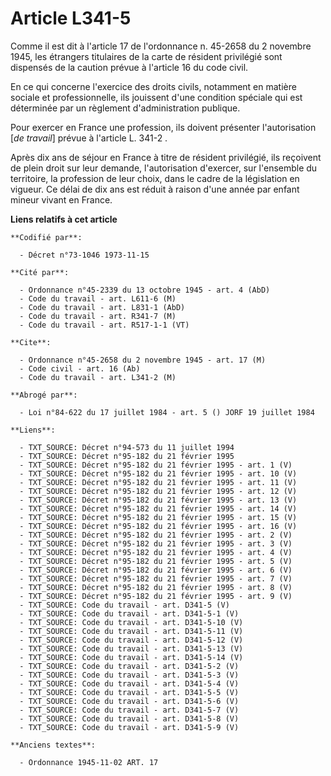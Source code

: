 # Article L341-5

Comme il est dit à l'article 17 de l'ordonnance n. 45-2658 du 2 novembre 1945, les étrangers titulaires de la carte de
résident privilégié sont dispensés de la caution prévue à l'article 16 du code civil.

En ce qui concerne l'exercice des droits civils, notamment en matière sociale et professionnelle, ils jouissent d'une
condition spéciale qui est déterminée par un règlement d'administration publique.

Pour exercer en France une profession, ils doivent présenter l'autorisation [*de travail*] prévue à l'article L. 341-2 .

Après dix ans de séjour en France à titre de résident privilégié, ils reçoivent de plein droit sur leur demande,
l'autorisation d'exercer, sur l'ensemble du territoire, la profession de leur choix, dans le cadre de la législation en
vigueur. Ce délai de dix ans est réduit à raison d'une année par enfant mineur vivant en France.

**Liens relatifs à cet article**

	**Codifié par**:

	  - Décret n°73-1046 1973-11-15

	**Cité par**:

	  - Ordonnance n°45-2339 du 13 octobre 1945 - art. 4 (AbD)
	  - Code du travail - art. L611-6 (M)
	  - Code du travail - art. L831-1 (AbD)
	  - Code du travail - art. R341-7 (M)
	  - Code du travail - art. R517-1-1 (VT)

	**Cite**:

	  - Ordonnance n°45-2658 du 2 novembre 1945 - art. 17 (M)
	  - Code civil - art. 16 (Ab)
	  - Code du travail - art. L341-2 (M)

	**Abrogé par**:

	  - Loi n°84-622 du 17 juillet 1984 - art. 5 () JORF 19 juillet 1984

	**Liens**:

	  - TXT_SOURCE: Décret n°94-573 du 11 juillet 1994
	  - TXT_SOURCE: Décret n°95-182 du 21 février 1995
	  - TXT_SOURCE: Décret n°95-182 du 21 février 1995 - art. 1 (V)
	  - TXT_SOURCE: Décret n°95-182 du 21 février 1995 - art. 10 (V)
	  - TXT_SOURCE: Décret n°95-182 du 21 février 1995 - art. 11 (V)
	  - TXT_SOURCE: Décret n°95-182 du 21 février 1995 - art. 12 (V)
	  - TXT_SOURCE: Décret n°95-182 du 21 février 1995 - art. 13 (V)
	  - TXT_SOURCE: Décret n°95-182 du 21 février 1995 - art. 14 (V)
	  - TXT_SOURCE: Décret n°95-182 du 21 février 1995 - art. 15 (V)
	  - TXT_SOURCE: Décret n°95-182 du 21 février 1995 - art. 16 (V)
	  - TXT_SOURCE: Décret n°95-182 du 21 février 1995 - art. 2 (V)
	  - TXT_SOURCE: Décret n°95-182 du 21 février 1995 - art. 3 (V)
	  - TXT_SOURCE: Décret n°95-182 du 21 février 1995 - art. 4 (V)
	  - TXT_SOURCE: Décret n°95-182 du 21 février 1995 - art. 5 (V)
	  - TXT_SOURCE: Décret n°95-182 du 21 février 1995 - art. 6 (V)
	  - TXT_SOURCE: Décret n°95-182 du 21 février 1995 - art. 7 (V)
	  - TXT_SOURCE: Décret n°95-182 du 21 février 1995 - art. 8 (V)
	  - TXT_SOURCE: Décret n°95-182 du 21 février 1995 - art. 9 (V)
	  - TXT_SOURCE: Code du travail - art. D341-5 (V)
	  - TXT_SOURCE: Code du travail - art. D341-5-1 (V)
	  - TXT_SOURCE: Code du travail - art. D341-5-10 (V)
	  - TXT_SOURCE: Code du travail - art. D341-5-11 (V)
	  - TXT_SOURCE: Code du travail - art. D341-5-12 (V)
	  - TXT_SOURCE: Code du travail - art. D341-5-13 (V)
	  - TXT_SOURCE: Code du travail - art. D341-5-14 (V)
	  - TXT_SOURCE: Code du travail - art. D341-5-2 (V)
	  - TXT_SOURCE: Code du travail - art. D341-5-3 (V)
	  - TXT_SOURCE: Code du travail - art. D341-5-4 (V)
	  - TXT_SOURCE: Code du travail - art. D341-5-5 (V)
	  - TXT_SOURCE: Code du travail - art. D341-5-6 (V)
	  - TXT_SOURCE: Code du travail - art. D341-5-7 (V)
	  - TXT_SOURCE: Code du travail - art. D341-5-8 (V)
	  - TXT_SOURCE: Code du travail - art. D341-5-9 (V)

	**Anciens textes**:

	  - Ordonnance 1945-11-02 ART. 17
